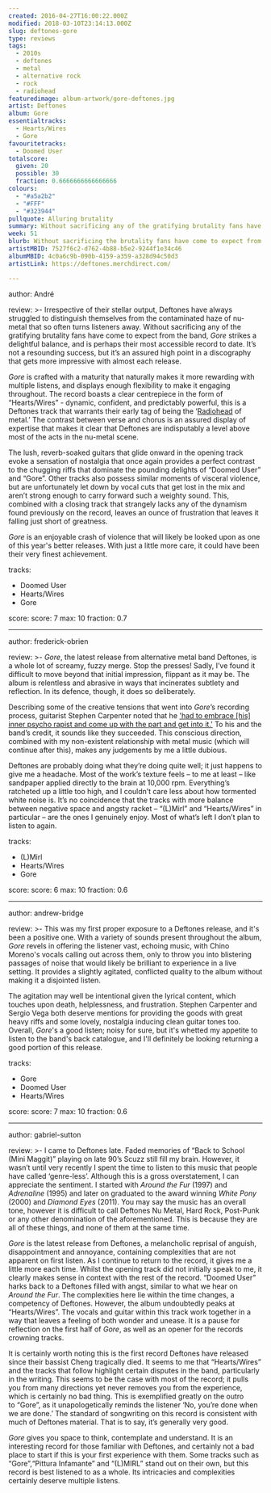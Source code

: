 ```yaml
---
created: 2016-04-27T16:00:22.000Z
modified: 2018-03-10T23:14:13.000Z
slug: deftones-gore
type: reviews
tags:
  - 2010s
  - deftones
  - metal
  - alternative rock
  - rock
  - radiohead
featuredimage: album-artwork/gore-deftones.jpg
artist: Deftones
album: Gore
essentialtracks:
  - Hearts/Wires
  - Gore
favouritetracks:
  - Doomed User
totalscore:
  given: 20
  possible: 30
  fraction: 0.6666666666666666
colours:
  - "#a5a2b2"
  - "#FFF"
  - "#323944"
pullquote: Alluring brutality
summary: Without sacrificing any of the gratifying brutality fans have come to expect from the band, Gore strikes a delightful balance, and is perhaps their most accessible record to date.
week: 51
blurb: Without sacrificing the brutality fans have come to expect from Deftones, Gore strikes a delightful balance. Perhaps the band's most accessible record to date.
artistMBID: 7527f6c2-d762-4b88-b5e2-9244f1e34c46
albumMBID: 4c0a6c9b-090b-4159-a359-a328d94c50d3
artistLink: https://deftones.merchdirect.com/

---
```


author: André

review: >-
  Irrespective of their stellar output, Deftones have always struggled to distinguish themselves from the contaminated haze of nu-metal that so often turns listeners away. Without sacrificing any of the gratifying brutality fans have come to expect from the band, *Gore* strikes a delightful balance, and is perhaps their most accessible record to date. It’s not a resounding success, but it’s an assured high point in a discography that gets more impressive with almost each release. 
  
  *Gore* is crafted with a maturity that naturally makes it more rewarding with multiple listens, and displays enough flexibility to make it engaging throughout. The record boasts a clear centrepiece in the form of “Hearts/Wires” - dynamic, confident, and predictably powerful, this is a Deftones track that warrants their early tag of being the ‘[Radiohead](/articles/ranking-radioheads-discography/) of metal.’ The contrast between verse and chorus is an assured display of expertise that makes it clear that Deftones are indisputably a level above most of the acts in the nu-metal scene. 
  
  The lush, reverb-soaked guitars that glide onward in the opening track evoke a sensation of nostalgia that once again provides a perfect contrast to the chugging riffs that dominate the pounding delights of “Doomed User” and “Gore”. Other tracks also possess similar moments of visceral violence, but are unfortunately let down by vocal cuts that get lost in the mix and aren’t strong enough to carry forward such a weighty sound. This, combined with a closing track that strangely lacks any of the dynamism found previously on the record, leaves an ounce of frustration that leaves it falling just short of greatness. 
  
  *Gore* is an enjoyable crash of violence that will likely be looked upon as one of this year's better releases. With just a little more care, it could have been their very finest achievement.
  
tracks:
  - Doomed User
  - Hearts/Wires
  - Gore

score:
  score: 7
  max: 10
  fraction: 0.7

---
author: frederick-obrien

review: >-
  *Gore*, the latest release from alternative metal band Deftones, is a whole lot of screamy, fuzzy merge. Stop the presses! Sadly, I’ve found it difficult to move beyond that initial impression, flippant as it may be. The album is relentless and abrasive in ways that incinerates subtlety and reflection. In its defence, though, it does so deliberately. 
  
  Describing some of the creative tensions that went into *Gore*’s recording process, guitarist Stephen Carpenter noted that he ['had to embrace [his] inner psycho rapist and come up with the part and get into it.'](http://www.rollingstone.com/music/news/deftones-talk-new-album-band-tension-we-like-unnerving-feelings-20160401) To his and the band’s credit, it sounds like they succeeded. This conscious direction, combined with my non-existent relationship with metal music (which will continue after this), makes any judgements by me a little dubious. 
  
  Deftones are probably doing what they’re doing quite well; it just happens to give me a headache. Most of the work’s texture feels – to me at least – like sandpaper applied directly to the brain at 10,000 rpm. Everything’s ratcheted up a little too high, and I couldn’t care less about how tormented white noise is. It’s no coincidence that the tracks with more balance between negative space and angsty racket – “(L)Mirl” and “Hearts/Wires” in particular – are the ones I genuinely enjoy. Most of what’s left I don’t plan to listen to again.

tracks:
  - (L)Mirl
  - Hearts/Wires
  - Gore

score:
  score: 6
  max: 10
  fraction: 0.6

---
author: andrew-bridge

review: >-
  This was my first proper exposure to a Deftones release, and it's been a positive one. With a variety of sounds present throughout the album, *Gore* revels in offering the listener vast, echoing music, with Chino Moreno's vocals calling out across them, only to throw you into blistering passages of noise that would likely be brilliant to experience in a live setting. It provides a slightly agitated, conflicted quality to the album without making it a disjointed listen. 
  
  The agitation may well be intentional given the lyrical content, which touches upon death, helplessness, and frustration. Stephen Carpenter and Sergio Vega both deserve mentions for providing the goods with great heavy riffs and some lovely, nostalgia inducing clean guitar tones too. Overall, *Gore*'s a good listen; noisy for sure, but it's whetted my appetite to listen to the band's back catalogue, and I'll definitely be looking returning a good portion of this release.

tracks:
  - Gore
  - Doomed User
  - Hearts/Wires

score:
  score: 7
  max: 10
  fraction: 0.6

---
author: gabriel-sutton

review: >-
  I came to Deftones late. Faded memories of “Back to School (Mini Maggit)” playing on late 90’s Scuzz still fill my brain. However, it wasn’t until very recently I spent the time to listen to this music that people have called ‘genre-less’. Although this is a gross overstatement, I can appreciate the sentiment. I started with *Around the Fur* (1997) and *Adrenaline* (1995) and later on graduated to the award winning *White Pony* (2000) and *Diamond Eyes* (2011). You may say the music has an overall tone, however it is difficult to call Deftones Nu Metal, Hard Rock, Post-Punk or any other denomination of the aforementioned. This is because they are all of these things, and none of them at the same time.

  *Gore* is the latest release from Deftones, a melancholic reprisal of anguish, disappointment and annoyance, containing complexities that are not apparent on first listen. As I continue to return to the record, it gives me a little more each time. Whilst the opening track did not initially speak to me, it clearly makes sense in context with the rest of the record. “Doomed User” harks back to a Deftones filled with angst, similar to what we hear on *Around the Fur*. The complexities here lie within the time changes, a competency of Deftones. However, the album undoubtedly peaks at “Hearts/Wires”. The vocals and guitar within this track work together in a way that leaves a feeling of both wonder and unease. It is a pause for reflection on the first half of *Gore*, as well as an opener for the records crowning tracks. 
  
  It is certainly worth noting this is the first record Deftones have released since their bassist Cheng tragically died. It seems to me that “Hearts/Wires” and the tracks that follow highlight certain disputes in the band, particularly in the writing. This seems to be the case with most of the record; it pulls you from many directions yet never removes you from the experience, which is certainly no bad thing. This is exemplified greatly on the outro to “Gore”, as it unapologetically reminds the listener ‘No, you’re done when we are done.’ The standard of songwriting on this record is consistent with much of Deftones material. That is to say, it’s generally very good.

  *Gore* gives you space to think, contemplate and understand. It is an interesting record for those familiar with Deftones, and certainly not a bad place to start if this is your first experience with them. Some tracks such as “Gore”,“Pittura Infamante” and “(L)MIRL” stand out on their own, but this record is best listened to as a whole. Its intricacies and complexities certainly deserve multiple listens.